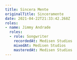 ```yaml
---
title: Sincera Mente
originalTitle: Sinceramente
date: 2021-04-22T21:33:42.268Z
roles:
- name: Jimmy Andrade
  roles:
  - role: Songwriter
    recordedAt: Medisen Studios
    mixedAt: Medisen Studios
    masteredAt: Medisen Studios
---
```

